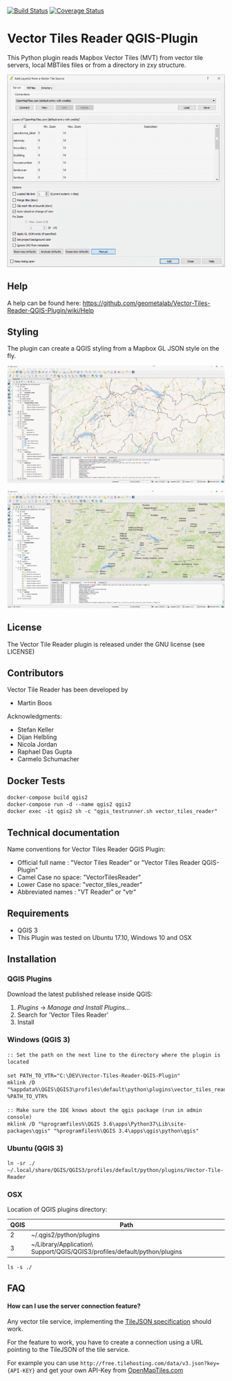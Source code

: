 [![Build Status](https://travis-ci.org/geometalab/Vector-Tiles-Reader-QGIS-Plugin.svg?branch=master)](https://travis-ci.org/geometalab/Vector-Tiles-Reader-QGIS-Plugin)
[![Coverage Status](https://coveralls.io/repos/github/geometalab/Vector-Tiles-Reader-QGIS-Plugin/badge.svg?branch=HEAD)](https://coveralls.io/github/geometalab/Vector-Tiles-Reader-QGIS-Plugin?branch=HEAD)

# Vector Tiles Reader QGIS-Plugin

This Python plugin reads Mapbox Vector Tiles (MVT) from vector tile servers, local MBTiles files or from a directory in zxy structure.

![](sample_data/ui.png)

## Help
A help can be found here: https://github.com/geometalab/Vector-Tiles-Reader-QGIS-Plugin/wiki/Help

## Styling
The plugin can create a QGIS styling from a Mapbox GL JSON style on the fly.

![](sample_data/osm_bright.png)

![](sample_data/klokantech_basic.png)


## License

The Vector Tile Reader plugin is released under the GNU license (see LICENSE)

## Contributors

Vector Tile Reader has been developed by

* Martin Boos

Acknowledgments:

* Stefan Keller
* Dijan Helbling
* Nicola Jordan
* Raphael Das Gupta
* Carmelo Schumacher

## Docker Tests

```
docker-compose build qgis2
docker-compose run -d --name qgis2 qgis2
docker exec -it qgis2 sh -c "qgis_testrunner.sh vector_tiles_reader"
```


## Technical documentation

Name conventions for Vector Tiles Reader QGIS Plugin:

* Official full name : "Vector Tiles Reader" or "Vector Tiles Reader QGIS-Plugin"
* Camel Case no space: "VectorTilesReader"
* Lower Case no space: "vector_tiles_reader"
* Abbreviated names  : "VT Reader" or "vtr"

## Requirements
* QGIS 3
* This Plugin was tested on Ubuntu 17.10, Windows 10 and OSX

## Installation
### QGIS Plugins
Download the latest published release inside QGIS:
1. _Plugins_ -> _Manage and Install Plugins..._
2. Search for 'Vector Tiles Reader'
3. Install

### Windows (QGIS 3)
```
:: Set the path on the next line to the directory where the plugin is located

set PATH_TO_VTR="C:\DEV\Vector-Tiles-Reader-QGIS-Plugin"
mklink /D "%appdata%\QGIS\QGIS3\profiles\default\python\plugins\vector_tiles_reader" %PATH_TO_VTR%

:: Make sure the IDE knows about the qgis package (run in admin console)
mklink /D "%programfiles%\QGIS 3.6\apps\Python37\Lib\site-packages\qgis" "%programfiles%\QGIS 3.4\apps\qgis\python\qgis"
```

### Ubuntu (QGIS 3)
```
ln -sr ./ ~/.local/share/QGIS/QGIS3/profiles/default/python/plugins/Vector-Tile-Reader
```

### OSX
Location of QGIS plugins directory:

QGIS|Path
---|---
2 | ~/.qgis2/python/plugins
3 | ~/Library/Application\ Support/QGIS/QGIS3/profiles/default/python/plugins

```
ls -s ./
```

## FAQ

#### How can I use the server connection feature?

Any vector tile service, implementing the [TileJSON specification](https://github.com/mapbox/tilejson-spec/tree/master/2.2.0)  should work.

For the feature to work, you have to create a connection using a URL pointing to the TileJSON of the tile service.

For example you can use `http://free.tilehosting.com/data/v3.json?key={API-KEY}` and get your own API-Key from [OpenMapTiles.com](https://openmaptiles.com/hosting/)
